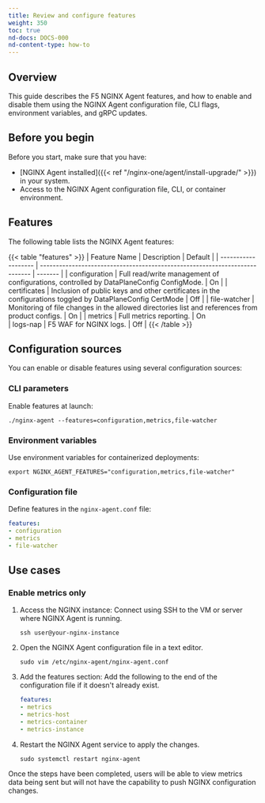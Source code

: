 ```yaml
---
title: Review and configure features
weight: 350
toc: true
nd-docs: DOCS-000
nd-content-type: how-to
---
```


## Overview

This guide describes the F5 NGINX Agent features, and how to enable and disable them using the NGINX Agent configuration file, CLI flags, environment variables, and gRPC updates.

## Before you begin

Before you start, make sure that you have:

- [NGINX Agent installed]({{< ref "/nginx-one/agent/install-upgrade/" >}}) in your system.
- Access to the NGINX Agent configuration file, CLI, or container environment.

## Features

The following table lists the NGINX Agent features:

{{< table "features" >}}
| Feature Name        | Description                                                                 | Default |
| ------------------- | --------------------------------------------------------------------------- | ------- |
| configuration       | Full read/write management of configurations, controlled by DataPlaneConfig ConfigMode. | On      |
| certificates        | Inclusion of public keys and other certificates in the configurations toggled by DataPlaneConfig CertMode                 | Off     |
| file-watcher        | Monitoring of file changes in the allowed directories list and references from product configs.             | On      |
| metrics             | Full metrics reporting.                                                      | On      
| logs-nap          | F5 WAF for NGINX logs.                                                       | Off     |
{{< /table >}}

## Configuration sources

You can enable or disable features using several configuration sources:

### CLI parameters

Enable features at launch:

   ```shell
   ./nginx-agent --features=configuration,metrics,file-watcher
   ```

### Environment variables

Use environment variables for containerized deployments:

   ```shell
   export NGINX_AGENT_FEATURES="configuration,metrics,file-watcher"
   ```

### Configuration file

Define features in the `nginx-agent.conf` file:

   ```yaml
   features:
   - configuration
   - metrics
   - file-watcher
   ```

## Use cases

### Enable metrics only

1. Access the NGINX instance: Connect using SSH to the VM or server where NGINX Agent is running.

   `ssh user@your-nginx-instance`

1. Open the NGINX Agent configuration file in a text editor.

   `sudo vim /etc/nginx-agent/nginx-agent.conf`

1. Add the features section: Add the following to the end of the configuration file if it doesn't already exist.

   ```yaml
   features:
   - metrics
   - metrics-host
   - metrics-container
   - metrics-instance
   ```

1. Restart the NGINX Agent service to apply the changes.

   `sudo systemctl restart nginx-agent`

Once the steps have been completed, users will be able to view metrics data being sent but will not have the capability to push NGINX configuration changes.

